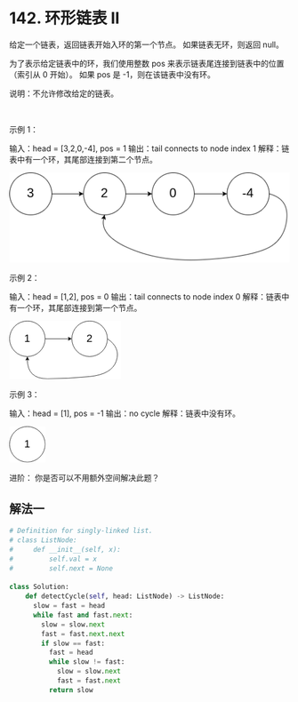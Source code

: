 # 142. 环形链表 II

给定一个链表，返回链表开始入环的第一个节点。 如果链表无环，则返回 null。

为了表示给定链表中的环，我们使用整数 pos 来表示链表尾连接到链表中的位置（索引从 0 开始）。 如果 pos 是 -1，则在该链表中没有环。

说明：不允许修改给定的链表。

 

示例 1：

输入：head = [3,2,0,-4], pos = 1
输出：tail connects to node index 1
解释：链表中有一个环，其尾部连接到第二个节点。

![](142/circularlinkedlist.png)

示例 2：

输入：head = [1,2], pos = 0
输出：tail connects to node index 0
解释：链表中有一个环，其尾部连接到第一个节点。

![](142/circularlinkedlist_test2.png)

示例 3：

输入：head = [1], pos = -1
输出：no cycle
解释：链表中没有环。

![](142/circularlinkedlist_test3.png)
 

进阶：
你是否可以不用额外空间解决此题？

## 解法一

```python
# Definition for singly-linked list.
# class ListNode:
#     def __init__(self, x):
#         self.val = x
#         self.next = None

class Solution:
    def detectCycle(self, head: ListNode) -> ListNode:
      slow = fast = head
      while fast and fast.next:
        slow = slow.next
        fast = fast.next.next
        if slow == fast:
          fast = head
          while slow != fast:
            slow = slow.next
            fast = fast.next
          return slow
```